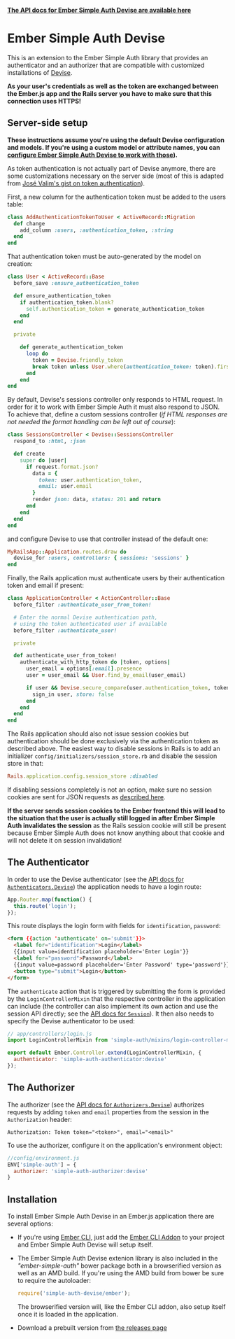 __[The API docs for Ember Simple Auth Devise are available here](http://ember-simple-auth.com/ember-simple-auth-devise-api-docs.html)__

# Ember Simple Auth Devise

This is an extension to the Ember Simple Auth library that provides an
authenticator and an authorizer that are compatible with customized
installations of [Devise](https://github.com/plataformatec/devise).

__As your user's credentials as well as the token are exchanged between the
Ember.js app and the Rails server you have to make sure that this connection
uses HTTPS!__

## Server-side setup

__These instructions assume you're using the default Devise configuration and
models. If you're using a custom model or attribute names, you can
[configure Ember Simple Auth Devise to work with those](http://ember-simple-auth.com/ember-simple-auth-devise-api-docs.html#SimpleAuth-Configuration-Devise)).__

As token authentication is not actually part of Devise anymore, there are some
customizations necessary on the server side (most of this is adapted from
[José Valim's gist on token authentication](https://gist.github.com/josevalim/fb706b1e933ef01e4fb6)).

First, a new column for the authentication token must be added to the users
table:

```ruby
class AddAuthenticationTokenToUser < ActiveRecord::Migration
  def change
    add_column :users, :authentication_token, :string
  end
end
```

That authentication token must be auto-generated by the model on creation:

```ruby
class User < ActiveRecord::Base
  before_save :ensure_authentication_token

  def ensure_authentication_token
    if authentication_token.blank?
      self.authentication_token = generate_authentication_token
    end
  end

  private

    def generate_authentication_token
      loop do
        token = Devise.friendly_token
        break token unless User.where(authentication_token: token).first
      end
    end
end
```

By default, Devise's sessions controller only responds to HTML request. In
order for it to work with Ember Simple Auth it must also respond to JSON. To
achieve that, define a custom sessions controller (_if HTML responses are not
needed the format handling can be left out of course_):

```ruby
class SessionsController < Devise::SessionsController
  respond_to :html, :json

  def create
    super do |user|
      if request.format.json?
        data = {
          token: user.authentication_token,
          email: user.email
        }
        render json: data, status: 201 and return
      end
    end
  end
end
```

and configure Devise to use that controller instead of the default one:

```ruby
MyRailsApp::Application.routes.draw do
  devise_for :users, controllers: { sessions: 'sessions' }
end
```

Finally, the Rails application must authenticate users by their authentication
token and email if present:

```ruby
class ApplicationController < ActionController::Base
  before_filter :authenticate_user_from_token!

  # Enter the normal Devise authentication path,
  # using the token authenticated user if available
  before_filter :authenticate_user!

  private

  def authenticate_user_from_token!
    authenticate_with_http_token do |token, options|
      user_email = options[:email].presence
      user = user_email && User.find_by_email(user_email)

      if user && Devise.secure_compare(user.authentication_token, token)
        sign_in user, store: false
      end
    end
  end
end
```

The Rails application should also not issue session cookies but authentication
should be done exclusively via the authentication token as described above. The
easiest way to disable sessions in Rails is to add an initializer
`config/initializers/session_store.rb` and disable the session store in that:

```rb
Rails.application.config.session_store :disabled
```

If disabling sessions completely is not an option, make sure no session cookies
are sent for JSON requests as
[described here](https://github.com/plataformatec/devise/issues/285).

__If the server sends session cookies to the Ember frontend this will lead to
the situation that the user is actually still logged in after Ember Simple Auth
invalidates the session__ as the Rails session cookie will still be present
because Ember Simple Auth does not know anything about that cookie and will not
delete it on session invalidation!

## The Authenticator

In order to use the Devise authenticator (see the
[API docs for `Authenticators.Devise`](http://ember-simple-auth.com/ember-simple-auth-devise-api-docs.html#SimpleAuth-Authenticators-Devise))
the application needs to have a login route:

```js
App.Router.map(function() {
  this.route('login');
});
```

This route displays the login form with fields for `identification`,
`password`:

```html
<form {{action 'authenticate' on='submit'}}>
  <label for="identification">Login</label>
  {{input value=identification placeholder='Enter Login'}}
  <label for="password">Password</label>
  {{input value=password placeholder='Enter Password' type='password'}}
  <button type="submit">Login</button>
</form>
```

The `authenticate` action that is triggered by submitting the form is provided
by the `LoginControllerMixin` that the respective controller in the application
can include (the controller can also implement its own action and use the
session API directly; see the
[API docs for `Session`](http://ember-simple-auth.com/ember-simple-auth-api-docs.html#SimpleAuth-Session)).
It then also needs to specify the Devise authenticator to be used:

```js
// app/controllers/login.js
import LoginControllerMixin from 'simple-auth/mixins/login-controller-mixin'

export default Ember.Controller.extend(LoginControllerMixin, {
  authenticator: 'simple-auth-authenticator:devise'
});
```

## The Authorizer

The authorizer (see the
[API docs for `Authorizers.Devise`](http://ember-simple-auth.com/ember-simple-auth-devise-api-docs.html#SimpleAuth-Authorizers-Devise))
authorizes requests by adding `token` and `email` properties from the
session in the `Authorization` header:

```
Authorization: Token token="<token>", email="<email>"
```

To use the authorizer, configure it on the application's environment object:

```js
//config/environment.js
ENV['simple-auth'] = {
  authorizer: 'simple-auth-authorizer:devise'
}
```

## Installation

To install Ember Simple Auth Devise in an Ember.js application there are
several options:

* If you're using [Ember CLI](https://github.com/stefanpenner/ember-cli), just
  add the
  [Ember CLI Addon](https://github.com/simplabs/ember-cli-simple-auth-devise)
  to your project and Ember Simple Auth Devise will setup itself.
* The Ember Simple Auth Devise extenion library is also included in the
  _"ember-simple-auth"_ bower package both in a browserified version as well as
  an AMD build. If you're using the AMD build from bower be sure to require the
  autoloader:

  ```js
  require('simple-auth-devise/ember');
  ```

  The browserified version will, like the Ember CLI addon, also setup itself
  once it is loaded in the application.
* Download a prebuilt version from
  [the releases page](https://github.com/simplabs/ember-simple-auth/releases)
